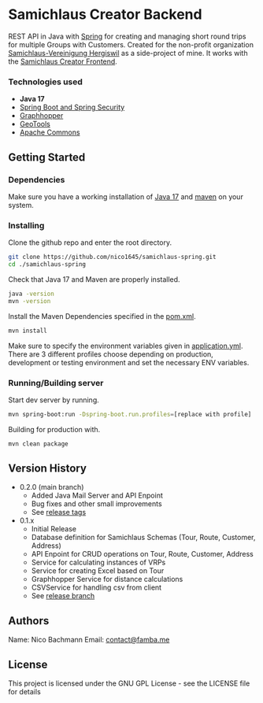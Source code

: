 # Samichlaus Creator Backend

REST API in Java with [Spring](https://spring.io/) for creating and managing short round trips for multiple Groups with Customers. Created for the non-profit organization [Samichlaus-Vereinigung Hergiswil](https://www.samichlaushergiswil.ch/) as a side-project of mine. It works with the [Samichlaus Creator Frontend](https://github.com/nico1645/samichlaus-js).

### Technologies used

- **Java 17**
- [Spring Boot and Spring Security](https://spring.io/)
- [Graphhopper](https://www.graphhopper.com/)
- [GeoTools](https://geotools.org/)
- [Apache Commons](https://commons.apache.org/)

## Getting Started

### Dependencies

Make sure you have a working installation of [Java 17](https://openjdk.org/install/) and [maven](https://maven.apache.org/install.html) on your system.

### Installing

Clone the github repo and enter the root directory.
```bash
git clone https://github.com/nico1645/samichlaus-spring.git
cd ./samichlaus-spring
```
Check that Java 17 and Maven are properly installed.
```bash
java -version
mvn -version
```
Install the Maven Dependencies specified in the [pom.xml](./pom.xml).
```bash
mvn install
```
Make sure to specify the environment variables given in [application.yml](./src/main/resources/application.yml). There are 3 different profiles choose depending on production, development or testing environment and set the necessary ENV variables.

### Running/Building server

Start dev server by running.
```bash
mvn spring-boot:run -Dspring-boot.run.profiles=[replace with profile]
```
Building for production with.
```bash
mvn clean package
```

## Version History

* 0.2.0 (main branch)
    * Added Java Mail Server and API Enpoint
    * Bug fixes and other small improvements
    * See [release tags](https://github.com/nico1645/samichlaus-spring/tags)
* 0.1.x
    * Initial Release
    * Database definition for Samichlaus Schemas (Tour, Route, Customer, Address)
    * API Enpoint for CRUD operations on Tour, Route, Customer, Address
    * Service for calculating instances of VRPs
    * Service for creating Excel based on Tour
    * Graphhopper Service for distance calculations
    * CSVService for handling csv from client
    * See [release branch](https://github.com/nico1645/samichlaus-spring/tree/0.1.x)

## Authors

Name: Nico Bachmann
Email: [contact@famba.me](mailto:contact@famba.me)

## License

This project is licensed under the GNU GPL License - see the LICENSE file for details
